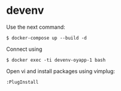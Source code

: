 # devenv

Use the next command:
```
$ docker-compose up --build -d
```

Connect using
```
$ docker exec -ti devenv-oyapp-1 bash
```

Open vi and install packages using vimplug:
```
:PlugInstall
```
